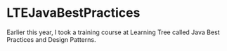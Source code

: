 # LTEJavaBestPractices
Earlier this year, I took a training course at Learning Tree called Java Best Practices and Design Patterns. 
